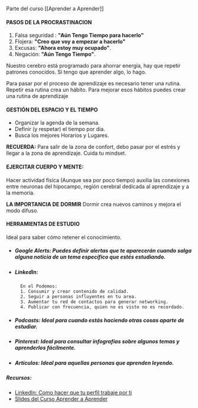 Parte del curso [[Aprender a Aprender]]
#### **PASOS DE LA PROCRASTINACION**

1. Falsa seguridad : **"Aún Tengo Tiempo para hacerlo"**
2. Flojera: **"Creo que voy a empezar a hacerlo"**
3. Excusas: **"Ahora estoy muy ocupado"**.
4. Negación: **"Aún Tengo Tiempo"**.

Nuestro cerebro está programado para ahorrar energía, hay que repetir patrones conocidos.
Si tengo que aprender algo, lo hago.

Para pasar por el proceso de aprendizaje es necesario tener una rutina. Repetir esa rutina crea un hábito. Para mejorar esos hábitos puedes crear una rutina de aprendizaje

#### **GESTIÓN DEL ESPACIO Y EL TIEMPO**

- Organizar la agenda de la semana.
- Definir (y respetar) el tiempo por dia.
- Busca los mejores Horarios y Lugares.

**RECUERDA:** Para salir de la zona de confort, debo pasar por el estrés y llegar a la zona de aprendizaje. Cuida tu mindset.
#### **EJERCITAR CUERPO Y MENTE:**

Hacer actividad física (Aunque sea por poco tiempo) auxilia las conexiones entre neuronas del hipocampo, región cerebral dedicada al aprendizaje y a la memoria.

**LA IMPORTANCIA DE DORMIR**
Dormir crea nuevos caminos y mejora el modo difuso.

#### **HERRAMIENTAS DE ESTUDIO**

Ideal para saber cómo retener el conocimiento.

- ##### **Google Alerts:** Puedes definir alertas que te aparecerán cuando salga alguna noticia de un tema específico que estés estudiando.
- ##### **LinkedIn:** 
		En el Podemos:
		1. Consumir y crear contenido de calidad.
		2. Seguir a personas influyentes en tu area.
		3. Aumentar tu red de contactos para generar networking.
		4. Publicar con frecuencia, quien no es visto no es recordado.
- ##### **Podcasts:** Ideal para cuando estás haciendo otras cosas aparte de estudiar.
- ##### **Pinterest:** Ideal para consultar infografías sobre algunos temas y aprenderlos fácilmente.
- ##### **Artículos:** Ideal para aquellas personas que aprenden leyendo.


##### **Recursos:** 
- [LinkedIn: Como hacer que tu perfil trabaje por ti](https://app.aluracursos.com/course/linkedin-hacer-perfil-trabaje-por-ti)
- [Slides del Curso Aprender a Aprender](https://caelum-online-public.s3.amazonaws.com/ESP-1962-Aprender+a+aprender/Aprender+a+Aprender.pdf)